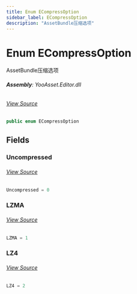 ```yaml
---
title: Enum ECompressOption
sidebar_label: ECompressOption
description: "AssetBundle压缩选项"
---
```

# Enum ECompressOption
AssetBundle压缩选项

###### **Assembly**: YooAsset.Editor.dll
###### [View Source](https://github.com/tuyoogame/YooAsset-Samples.git/blob/main/Assets/YooAsset/Editor/AssetBundleBuilder/ECompressOption.cs#L7)
```csharp title="Declaration"
public enum ECompressOption
```
## Fields
### Uncompressed

###### [View Source](https://github.com/tuyoogame/YooAsset-Samples.git/blob/main/Assets/YooAsset/Editor/AssetBundleBuilder/ECompressOption.cs#L9)
```csharp title="Declaration"
Uncompressed = 0
```
### LZMA

###### [View Source](https://github.com/tuyoogame/YooAsset-Samples.git/blob/main/Assets/YooAsset/Editor/AssetBundleBuilder/ECompressOption.cs#L10)
```csharp title="Declaration"
LZMA = 1
```
### LZ4

###### [View Source](https://github.com/tuyoogame/YooAsset-Samples.git/blob/main/Assets/YooAsset/Editor/AssetBundleBuilder/ECompressOption.cs#L11)
```csharp title="Declaration"
LZ4 = 2
```
